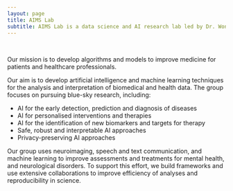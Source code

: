 ```yaml
---
layout: page
title: AIMS Lab
subtitle: AIMS Lab is a data science and AI research lab led by Dr. Won Hee Lee
---
```

<br />

Our mission is to develop algorithms and models to improve medicine for patients and healthcare professionals.

Our aim is to develop artificial intelligence and machine learning techniques for the analysis and interpretation of biomedical and health data. The group focuses on pursuing blue-sky research, including:

* AI for the early detection, prediction and diagnosis of diseases
* AI for personalised interventions and therapies
* AI for the identification of new biomarkers and targets for therapy
* Safe, robust and interpretable AI approaches
* Privacy-preserving AI approaches

Our group uses neuroimaging, speech and text communication, and machine learning to improve assessments and treatments for mental health, and neurological disorders. To support this effort, we build frameworks and use extensive collaborations to improve efficiency of analyses and reproducibility in science.

<!-- 
The Lab for Artificial Intelligence in Medicine and Science - AIMS is an interdisplinary group of machine learning engineers, medical doctors and scientists. We use artificial intelligence , here mostly machine learning methods, to tackle various use cases in medicine. We work with pure clinical data, with neuroimaging data, the combination of both and also with speech and text data. 

We have particularly strong interest in the application of neuroimaging and computing technology to improve the understanding brain development (in-utero and ex-utero), to improve the diagnosis and stratification of patients with psyhicatric disorders. 

We use state-of-the-art methods of machine learning such as artificial neural nets and boosted tree algorithms. A special focus of our research is xAI - explainable AI. These methods allow to open the "black box" of machine learning and to understand how AI makes its decisions. This is especially important in the field of medicine. 

Artificial intelligence is a key technology in computer science, the success of which continues to spread and is by no means limited to computer science and mathematics. Also in medicine, it is assumed that artificial intelligence will change medical research and medical care in the long term.

The goal of this course (Wahlpflichtmodul M24) is to familiarize medical students with this new technology, in particular to jointly work out basic concepts of machine learning, to reduce possible resistance to programming, to demonstrate various applications in medical research (from drug development to brain imaging for neurological diseases) and to critically assess them with regard to practical, legal and ethical aspects.


Our mission is to improve human health, through the development of artificial intelligence methods. Most of these problems come back to the question of why things happen or how they change, so we focus on causal inference and time series data. We look at both clinical data as well as data generated outside of hospitals and aim to support both medical providers and patients in their decision making. Key application areas include stroke and diabetes. We are also working on devices that can automatically measure food intake, using body-worn sensors.
-->



